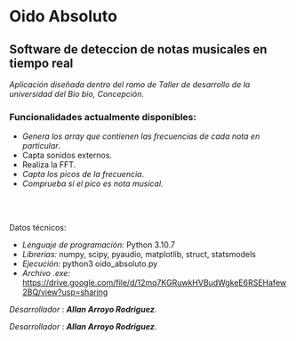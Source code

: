 # Oido Absoluto

## Software de deteccion de notas musicales en tiempo real

_Aplicación diseñada dentro del ramo de Taller de desarrollo de la universidad del Bio bio, Concepción._

### Funcionalidades actualmente disponibles:

- _Genera los array que contienen las frecuencias de cada nota en particular_.
- Capta sonidos externos.
- Realiza la FFT.
- _Capta los picos de la frecuencia_.
- _Comprueba si el pico es nota musical_.

<br>
<br>

Datos técnicos: 

- _Lenguaje de programación:_ Python 3.10.7
- _Librerias:_ numpy, scipy, pyaudio, matplotlib, struct, statsmodels 
- _Ejecución:_ python3 oido_absoluto.py
- _Archivo .exe:_ https://drive.google.com/file/d/12mq7KGRuwkHVBudWgkeE6RSEHafew2BQ/view?usp=sharing

_Desarrollador_ : **_Allan Arroyo Rodriguez_**.


_Desarrollador_ : **_Allan Arroyo Rodriguez_**.
